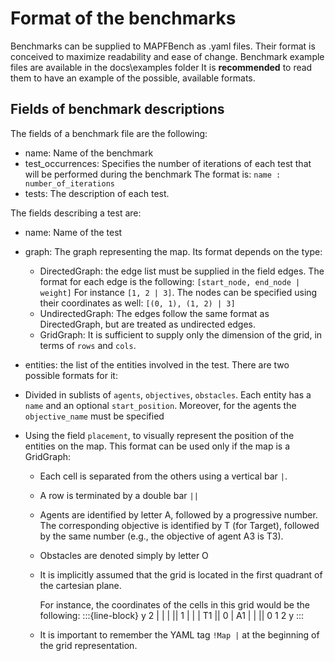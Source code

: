 # Format of the benchmarks

Benchmarks can be supplied to MAPFBench as .yaml files. 
Their format is conceived to maximize readability and ease of change.
Benchmark example files are available in the docs\examples folder
It is __recommended__ to read them to have an example of
the possible, available formats.

## Fields of benchmark descriptions

The fields of a benchmark file are the following:

- name: Name of the benchmark
- test_occurrences: Specifies the number of iterations of each test that
will be performed during the benchmark
The format is: `name : number_of_iterations`
- tests: The description of each test. 

The fields describing a test are:
- name: Name of the test 
- graph: The graph representing the map. Its format depends on the type:
  - DirectedGraph: the edge list must be supplied in the field edges.
    The format for each edge is the following:
    `[start_node, end_node | weight]`
     For instance `[1, 2 | 3]`.
     The nodes can be specified using their coordinates as well: `[(0, 1), (1, 2) | 3]`
  - UndirectedGraph: The edges follow the same format as DirectedGraph,
    but are treated as undirected edges.
  - GridGraph: It is sufficient to supply only the dimension of the grid,
    in terms of `rows` and `cols`.
- entities: the list of the entities involved in the test. 
There are two possible formats for it:
- Divided in sublists of `agents`, `objectives`, `obstacles`.
Each entity has a `name` and an optional `start_position`. Moreover, for
the agents the `objective_name` must be specified

- Using the field `placement`, to visually represent the position of the entities
on the map. This format can be used only if the map is a GridGraph:
  - Each cell is separated from the others using a vertical bar `|`. 
  - A row is terminated by a double bar `||`
  - Agents are identified by letter A, followed by a progressive number.
    The corresponding objective is identified by T (for Target), followed by the same number
    (e.g., the objective of agent A3 is T3).
  - Obstacles are denoted simply by letter O
  - It is implicitly assumed that the grid is located in the first quadrant of the cartesian plane.
   
    For instance, the coordinates of the cells in this grid would be the following:
    :::{line-block}
    y
    2 |     |     |     ||
    1 |     |     |  T1 ||
    0 |  A1 |     |     ||
         0     1     2      y
    :::
  - It is important to remember the YAML tag `!Map |` at the beginning
    of the grid representation. 
